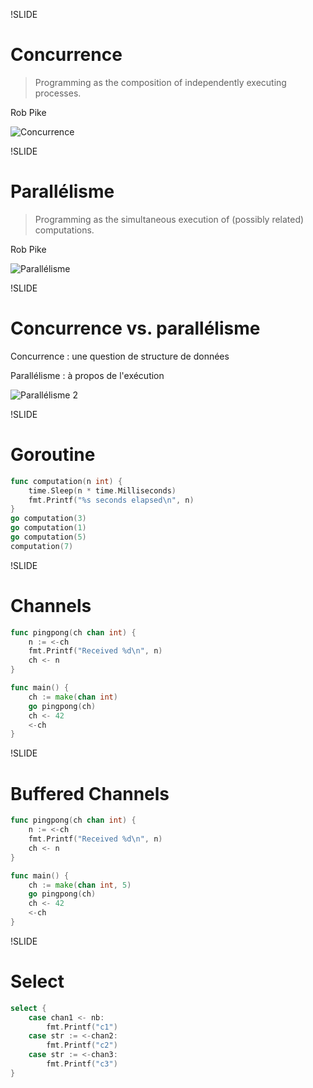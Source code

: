 !SLIDE
# Concurrence #

> Programming as the composition of independently executing processes.

Rob Pike

![Concurrence](images/gophercomplex1.jpg)

!SLIDE
# Parallélisme #

> Programming as the simultaneous execution of (possibly related) computations.

Rob Pike

![Parallélisme](images/gophersimple4.jpg)

!SLIDE
# Concurrence vs. parallélisme #

Concurrence : une question de structure de données

Parallélisme : à propos de l'exécution

![Parallélisme 2](images/gophersimple3.jpg)

!SLIDE
# Goroutine #

```go
func computation(n int) {
    time.Sleep(n * time.Milliseconds)
    fmt.Printf("%s seconds elapsed\n", n)
}
go computation(3)
go computation(1)
go computation(5)
computation(7)
```

!SLIDE
# Channels #

```go
func pingpong(ch chan int) {
    n := <-ch
    fmt.Printf("Received %d\n", n)
    ch <- n
}

func main() {
    ch := make(chan int)
    go pingpong(ch)
    ch <- 42
    <-ch
}
```

!SLIDE
# Buffered Channels #

```go
func pingpong(ch chan int) {
    n := <-ch
    fmt.Printf("Received %d\n", n)
    ch <- n
}

func main() {
    ch := make(chan int, 5)
    go pingpong(ch)
    ch <- 42
    <-ch
}
```

!SLIDE
# Select #

```go
select {
    case chan1 <- nb:
        fmt.Printf("c1")
    case str := <-chan2:
        fmt.Printf("c2")
    case str := <-chan3:
        fmt.Printf("c3")
}
```
